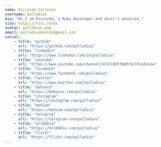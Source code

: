 ```yaml
---
name: Riccardo Carlesso
username: palladius
bio: "Hi I am Riccardo, a Ruby Developer and devil's advocate."
site: https://ricc.rocks
avatar: palladius.png
email: palladiusbonton@gmail.com
social:
    - title: "github"
      url: "https://github.com/palladius"
    - title: "linkedin"
      url: "https://www.linkedin.com/in/palladius"
    - title: "youtube"
      url: "https://www.youtube.com/channel/UCSfLBFFfNU9r6ihfei6VeJw"
    - title: "facebook"
      url: "https://www.facebook.com/palladius"
    - title: "twitter"
      url: "https://www.twitter.com/palladius"
    - title: "behance"
      url: "https://behance.com/palladius"
    - title: "instagram"
      url: "https://instagram.com/palladius"
    - title: "medium"
      url: "https://medium.com/palladius"
    - title: "telegram"
      url: "https://telegram.com/palladius"
    - title: "dribbble"
      url: "https://dribbble.com/palladius"
    - title: "flickr"
      url: "https://flickr.com/palladius"
---
```

